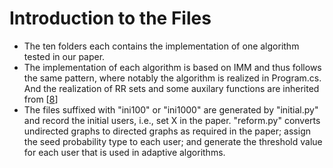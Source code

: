 # Introduction to the Files
+  The ten folders each contains the implementation of one algorithm tested in our paper. 
+  The implementation of each algorithm is based on IMM and thus follows the same pattern, where notably the algorithm is realized in Program.cs. And the realization of RR sets and some auxilary functions are inherited from \[[8](https://github.com/IDEAL-Lab/CIM)\]
+  The files suffixed with "ini100" or "ini1000" are generated by "initial.py" and record the initial users, i.e., set X in the paper. "reform.py" converts undirected graphs to directed graphs as required in the paper; assign the seed probability type to each user; and generate the threshold value for each user that is used in adaptive algorithms.

